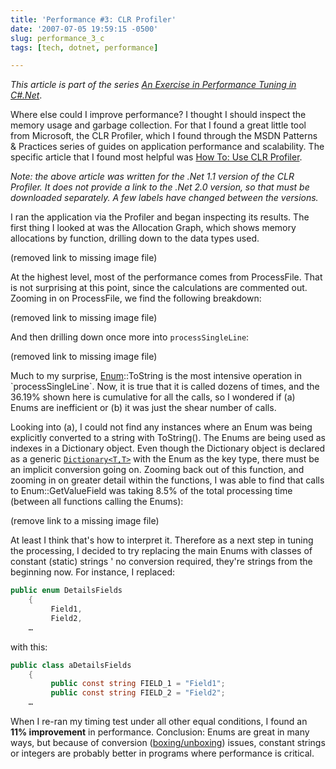 ```yaml
---
title: 'Performance #3: CLR Profiler'
date: '2007-07-05 19:59:15 -0500'
slug: performance_3_c
tags: [tech, dotnet, performance]

---
```


_This article is part of the series [An Exercise in Performance Tuning in C#.Net](./06-25-an_exercise_in.md)_.

Where else could I improve performance? I thought I should inspect the memory
usage and garbage collection. For that I found a great little tool from
Microsoft, the CLR Profiler, which I found through the MSDN Patterns &amp;
Practices series of guides on application performance and scalability. The
specific article that I found most helpful was [How To: Use CLR
Profiler](https://learn.microsoft.com/en-us/previous-versions/msp-n-p/ff650691(v=pandp.10)).

<!-- truncate -->

_Note: the above article was written for the .Net 1.1 version of the CLR Profiler.
It does not provide a link to the .Net 2.0 version, so that must be
downloaded separately. A few labels have changed between the versions._

I ran the application via the Profiler and began inspecting its results. The first
thing I looked at was the Allocation Graph, which shows memory allocations by function,
drilling down to the data types used.

(removed link to missing image file)

At the highest level, most of the performance comes from ProcessFile. That is not
surprising at this point, since the calculations are commented out. Zooming in on
ProcessFile, we find the following breakdown:

(removed link to missing image file)

And then drilling down once more into `processSingleLine`:

(removed link to missing image file)

Much to my surprise,  [Enum](https://msdn2.microsoft.com/en-us/library/sbbt4032(VS.80).aspx)::ToString
is the most intensive operation in `processSingleLine`. Now,
it is true that it is called dozens of times, and the 36.19% shown here is cumulative
for all the calls, so I wondered if (a) Enums are inefficient or (b) it was just
the shear number of calls.

Looking into (a), I could not find any instances where an Enum was being
explicitly converted to a string with ToString(). The Enums are being used as
indexes in a Dictionary object. Even though the Dictionary object is declared as
a generic
[`Dictionary<T,T>`](https://msdn2.microsoft.com/en-us/library/xfhwa508.aspx) with
the Enum as the key type, there must be an implicit conversion going on. Zooming
back out of this function, and zooming in on greater detail within the
functions, I was able to find that calls to Enum::GetValueField was taking 8.5%
of the total processing time (between all functions calling the Enums):

(remove link to a missing image file)

At least I think that's how to interpret it. Therefore as a next step in tuning
the processing, I decided to try replacing the main Enums with classes of constant
(static) strings ' no conversion required, they're strings from the beginning
now. For instance, I replaced:

```csharp
public enum DetailsFields
    {
         Field1,
         Field2,
    …
```

with this:

```csharp
public class aDetailsFields
    {
         public const string FIELD_1 = "Field1";
         public const string FIELD_2 = "Field2";
    …
```

When I re-ran my timing test under all other equal conditions, I found an **11%
improvement** in performance. Conclusion: Enums are great in many ways, but
because of conversion ([boxing/unboxing](https://msdn2.microsoft.com/en-us/library/25z57t8s(vs.80).aspx))
issues, constant strings or integers are probably better in programs where
performance is critical.
